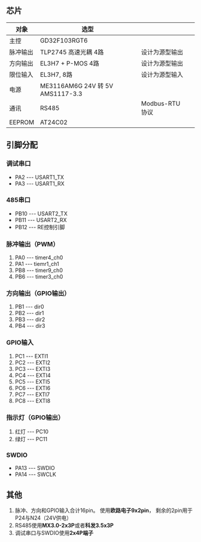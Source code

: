 ## 芯片

| 对象     | 选型                                |               |     |
| ------ | --------------------------------- | ------------- | --- |
| 主控     | GD32F103RGT6                      |               |     |
| 脉冲输出   | TLP2745 高速光耦 4路                   | 设计为源型输出       |     |
| 方向输出   | EL3H7 + P-MOS 4路                  | 设计为源型输出       |     |
| 限位输入   | EL3H7, 8路                         | 设计为源型输入       |     |
| 电源     | ME3116AM6G  24V 转 5V  AMS1117-3.3 |               |     |
| 通讯     | RS485                             | Modbus-RTU 协议 |     |
| EEPROM | AT24C02                           |               |     |

## 引脚分配
### 调试串口
- PA2 --- USART1_TX
- PA3 --- USART1_RX

### 485串口
- PB10 --- USART2_TX
- PB11 --- USART2_RX
- PB12 --- RE控制引脚

### 脉冲输出（PWM）
1. PA0 --- timer4_ch0
2. PA1 --- tiemr1_ch1
3. PB8 --- timer9_ch0
4. PB6 --- timer3_ch0

### 方向输出（GPIO输出）
1. PB1 --- dir0
2. PB2 --- dir1
3. PB3 --- dir2
4. PB4 --- dir3

### GPIO输入
1. PC1 --- EXTI1
2. PC2 --- EXTI2
3. PC3 --- EXTI3
4. PC4 --- EXTI4
5. PC5 --- EXTI5
6. PC6 --- EXTI6
7. PC7 --- EXTI7
8. PC8 --- EXTI8

### 指示灯（GPIO输出）
1. 红灯 --- PC10
2. 绿灯 --- PC11

### SWDIO
- PA13 --- SWDIO
- PA14 --- SWCLK

## 其他
1. 脉冲、方向和GPIO输入合计16pin。 使用**欧路电子9x2pin**， 剩余的2pin用于 P24与N24（24V供电）
2. RS485使用**MX3.0-2x3P**或者**科发3.5x3P**
3. 调试串口与SWDIO使用**2x4P端子**
